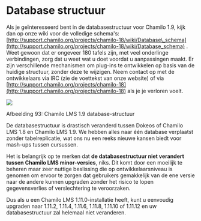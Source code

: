 # Database structuur

Als je geïnteresseerd bent in de databasestructuur voor Chamilo 1.9, kijk dan op onze wiki voor de volledige schema's: [http://support.chamilo.org/projects/chamilo-18/wiki/Database\_schema](http://support.chamilo.org/projects/chamilo-18/wiki/Database_schema) . Weet gewoon dat er ongeveer 180 tafels zijn, met veel onderlinge verbindingen, zorg dat u weet wat u doet voordat u aanpassingen maakt. Er zijn verschillende mechanismen om plug-ins te ontwikkelen op basis van de huidige structuur, zonder deze te wijzigen. Neem contact op met de ontwikkelaars via IRC \(zie de voettekst van onze website\) of via [http://support.chamilo.org/projects/chamilo-18](http://support.chamilo.org/projects/chamilo-18) als je je verloren voelt.

![](../../.gitbook/assets/images51%20%281%29.png)

Afbeelding 93: Chamilo LMS 1.9 database-structuur

De databasestructuur is drastisch veranderd tussen Dokeos of Chamilo LMS 1.8 en Chamilo LMS 1.9. We hebben alles naar één database verplaatst zonder tabelreplicatie, wat ons nu een reeks nieuwe kansen biedt voor mash-ups tussen cursussen.

Het is belangrijk op te merken dat **de databasestructuur niet verandert tussen Chamilo LMS minor-versies**, niks. Dit komt door een moeilijk te beheren maar zeer nuttige beslissing die op ontwikkelaarsniveau is genomen om ervoor te zorgen dat gebruikers gemakkelijk van de ene versie naar de andere kunnen upgraden zonder het risico te lopen gegevensverlies of verslechtering te veroorzaken.

Dus als u een Chamilo LMS 1.11.0-installatie heeft, kunt u eenvoudig upgraden naar 1.11.2, 1.11.4, 1.11.6, 1.11.8, 1.11.10 of 1.11.12 en uw databasestructuur zal helemaal niet veranderen.


